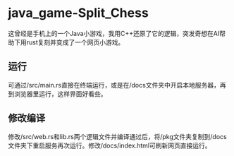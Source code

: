 # java_game-Split_Chess
这曾经是手机上的一个Java小游戏，我用C++还原了它的逻辑，突发奇想在AI帮助下用rust复刻并变成了一个网页小游戏。

## 运行
可通过/src/main.rs直接在终端运行，或是在/docs文件夹中开启本地服务器，再到浏览器里运行，这样界面好看些。

## 修改编译
修改/src/web.rs和lib.rs两个逻辑文件并编译通过后，将/pkg文件夹复制到/docs文件夹下重启服务再次运行。修改/docs/index.html可刷新网页直接运行。

